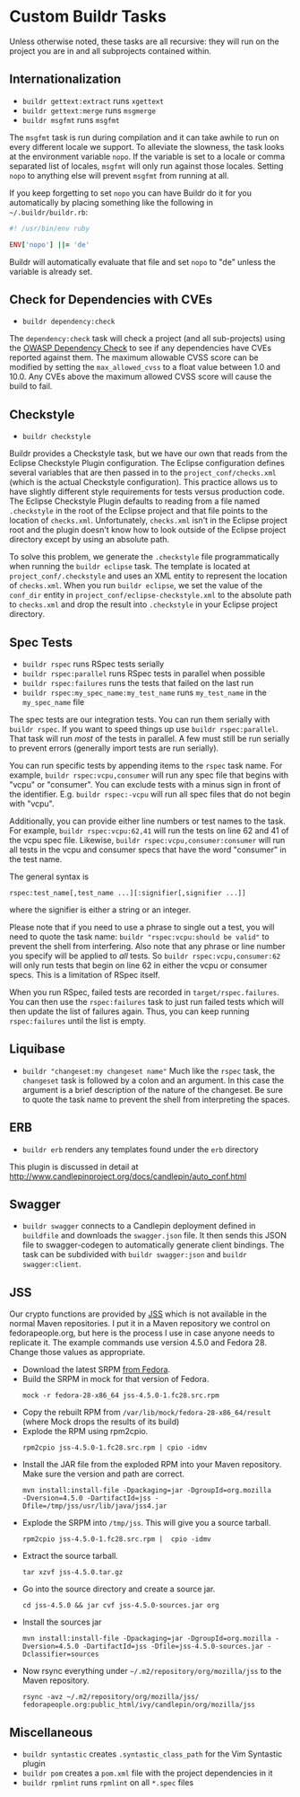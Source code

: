 # Custom Buildr Tasks
Unless otherwise noted, these tasks are all recursive: they will run on
the project you are in and all subprojects contained within.

## Internationalization
* `buildr gettext:extract` runs `xgettext`
* `buildr gettext:merge` runs `msgmerge`
* `buildr msgfmt` runs `msgfmt`

The `msgfmt` task is run during compilation and it can take awhile to run on
every different locale we support.  To alleviate the slowness, the task looks
at the environment variable `nopo`.  If the variable is set to a locale or
comma separated list of locales, `msgfmt` will only run against those locales.
Setting `nopo` to anything else will prevent `msgfmt` from running at all.

If you keep forgetting to set `nopo` you can have Buildr do it for you
automatically by placing something like the following in `~/.buildr/buildr.rb`:

```ruby
#! /usr/bin/env ruby

ENV['nopo'] ||= 'de'
```

Buildr will automatically evaluate that file and set `nopo` to "de" unless
the variable is already set.

## Check for Dependencies with CVEs
* `buildr dependency:check`

The `dependency:check` task will check a project (and all sub-projects) using
the [OWASP Dependency
Check](https://www.owasp.org/index.php/OWASP_Dependency_Check) to see if any
dependencies have CVEs reported against them.  The maximum allowable CVSS
score can be modified by setting the `max_allowed_cvss` to a float value
between 1.0 and 10.0.  Any CVEs above the maximum allowed CVSS score will
cause the build to fail.

## Checkstyle
* `buildr checkstyle`

Buildr provides a Checkstyle task, but we have our own that reads from the
Eclipse Checkstyle Plugin configuration.  The Eclipse configuration defines
several variables that are then passed in to the `project_conf/checks.xml`
(which is the actual Checkstyle configuration).  This practice allows us to
have slightly different style requirements for tests versus production code.
The Eclipse Checkstyle Plugin defaults to reading from a file named
`.checkstyle` in the root of the Eclipse project and that file points to the
location of `checks.xml`.  Unfortunately, `checks.xml` isn't in the Eclipse
project root and the plugin doesn't know how to look outside of the Eclipse
project directory except by using an absolute path.

To solve this problem, we generate the `.checkstyle` file programmatically when
running the `buildr eclipse` task.  The template is located at
`project_conf/.checkstyle` and uses an XML entity to represent the location of
`checks.xml`.  When you run `buildr eclipse`, we set the value of the
`conf_dir` entity in `project_conf/eclipse-checkstyle.xml`  to the absolute
path to `checks.xml` and drop the result into `.checkstyle` in your Eclipse
project directory.

## Spec Tests
* `buildr rspec` runs RSpec tests serially
* `buildr rspec:parallel` runs RSpec tests in parallel when possible
* `buildr rspec:failures` runs the tests that failed on the last run
* `buildr rspec:my_spec_name:my_test_name` runs `my_test_name` in the
  `my_spec_name` file

The spec tests are our integration tests.  You can run them serially with
`buildr rspec`.  If you want to speed things up use `buildr rspec:parallel`.
That task will run *most* of the tests in parallel.  A few must still be run
serially to prevent errors (generally import tests are run serially).

You can run specific tests by appending items to the `rspec` task name.  For
example, `buildr rspec:vcpu,consumer` will run any spec file that begins with
"vcpu" or "consumer".  You can exclude tests with a minus sign in front of the
identifier.  E.g. `buildr rspec:-vcpu` will run all spec files that do not
begin with "vcpu".

Additionally, you can provide either line numbers or test names to the task.
For example, `buildr rspec:vcpu:62,41` will run the tests on line 62 and 41 of
the vcpu spec file.  Likewise, `buildr rspec:vcpu,consumer:consumer` will run
all tests in the vcpu and consumer specs that have the word "consumer" in the
test name.

The general syntax is

```
rspec:test_name[,test_name ...][:signifier[,signifier ...]]
```

where the signifier is either a string or an integer.

Please note that if you need to use a phrase to single out a test, you will
need to quote the task name: `buildr "rspec:vcpu:should be valid"` to prevent
the shell from interfering.  Also note that any phrase or line number you
specify will be applied to *all* tests.  So `buildr rspec:vcpu,consumer:62`
will only run tests that begin on line 62 in either the vcpu or consumer specs.
This is a limitation of RSpec itself.

When you run RSpec, failed tests are recorded in `target/rspec.failures`.  You
can then use the `rspec:failures` task to just run failed tests which will then
update the list of failures again.  Thus, you can keep running `rspec:failures`
until the list is empty.

## Liquibase
* `buildr "changeset:my changeset name"`
  Much like the `rspec` task, the `changeset` task is followed by a
  colon and an argument.  In this case the argument is a brief description of
  the nature of the changeset.  Be sure to quote the task name to prevent the
  shell from interpreting the spaces.

## ERB
* `buildr erb` renders any templates found under the `erb` directory

This plugin is discussed in detail at
<http://www.candlepinproject.org/docs/candlepin/auto_conf.html>

## Swagger

* `buildr swagger` connects to a Candlepin deployment defined in `buildfile`
  and downloads the `swagger.json` file.  It then sends this JSON file to
  swagger-codegen to automatically generate client bindings.  The task can
  be subdivided with `buildr swagger:json` and `buildr swagger:client`.

## JSS

Our crypto functions are provided by [JSS](https://github.com/dogtagpki/jss)
which is not available in the normal Maven repositories.  I put it in a Maven
repository we control on fedorapeople.org, but here is the process I use in case
anyone needs to replicate it.  The example commands use version 4.5.0 and
Fedora 28.  Change those values as appropriate.

* Download the latest SRPM [from
  Fedora](https://src.fedoraproject.org/rpms/jss/releases).
* Build the SRPM in mock for that version of Fedora.
  ```
  mock -r fedora-28-x86_64 jss-4.5.0-1.fc28.src.rpm
  ```
* Copy the rebuilt RPM from `/var/lib/mock/fedora-28-x86_64/result` (where Mock
  drops the results of its build)
* Explode the RPM using rpm2cpio.
  ```
  rpm2cpio jss-4.5.0-1.fc28.src.rpm | cpio -idmv
  ```
* Install the JAR file from the exploded RPM into your Maven repository. Make
  sure the version and path are correct.
  ```
  mvn install:install-file -Dpackaging=jar -DgroupId=org.mozilla
  -Dversion=4.5.0 -DartifactId=jss -Dfile=/tmp/jss/usr/lib/java/jss4.jar
  ```
* Explode the SRPM into `/tmp/jss`. This will give you a source tarball.
  ```
  rpm2cpio jss-4.5.0-1.fc28.src.rpm |  cpio -idmv
  ```
* Extract the source tarball.
  ```
  tar xzvf jss-4.5.0.tar.gz
  ```
* Go into the source directory and create a source jar.
  ```
  cd jss-4.5.0 && jar cvf jss-4.5.0-sources.jar org
  ```
* Install the sources jar
  ```
  mvn install:install-file -Dpackaging=jar -DgroupId=org.mozilla -Dversion=4.5.0 -DartifactId=jss -Dfile=jss-4.5.0-sources.jar -Dclassifier=sources
  ```
* Now rsync everything under `~/.m2/repository/org/mozilla/jss` to the Maven
  repository.
  ```
  rsync -avz ~/.m2/repository/org/mozilla/jss/ fedorapeople.org:public_html/ivy/candlepin/org/mozilla/jss
  ```

## Miscellaneous
* `buildr syntastic` creates `.syntastic_class_path` for the Vim Syntastic plugin
* `buildr pom` creates a `pom.xml` file with the project dependencies in it
* `buildr rpmlint` runs `rpmlint` on all `*.spec` files

